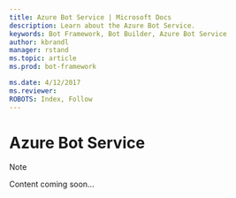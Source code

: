 ```yaml
---
title: Azure Bot Service | Microsoft Docs
description: Learn about the Azure Bot Service.
keywords: Bot Framework, Bot Builder, Azure Bot Service
author: kbrandl
manager: rstand
ms.topic: article
ms.prod: bot-framework

ms.date: 4/12/2017
ms.reviewer: 
ROBOTS: Index, Follow
---
```


# Azure Bot Service

> [!NOTE]
> Content coming soon...
